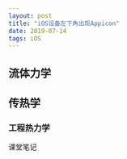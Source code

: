 ```yaml
---
layout: post
title: "iOS设备左下角出现Appicon"
date: 2019-07-14
tags: iOS   
---
```


## 流体力学

## 传热学

### 工程热力学

课堂笔记